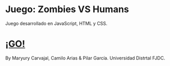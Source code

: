 # Juego: Zombies VS Humans

Juego desarrollado en JavaScript, HTML y CSS.

<h1><a href="https://pilargarcialugo.github.io/game-zombie-vs-humans/" target="_blank">¡GO!</a></h1>

By Maryury Carvajal, Camilo Arias & Pilar García.
Universidad Distrtal FJDC.
